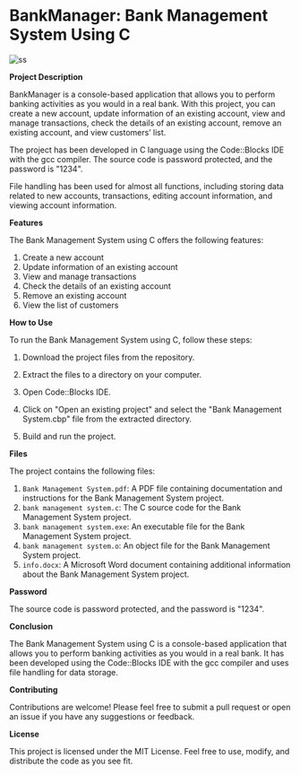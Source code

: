 # BankManager: Bank Management System Using C

![ss](https://user-images.githubusercontent.com/93007427/154793792-72f134f9-464e-4586-a93f-fc4c115afe8f.jpg)

**Project Description**

BankManager is a console-based application that allows you to perform banking activities as you would in a real bank. With this project, you can create a new account, update information of an existing account, view and manage transactions, check the details of an existing account, remove an existing account, and view customers’ list.

The project has been developed in C language using the Code::Blocks IDE with the gcc compiler. The source code is password protected, and the password is "1234".

File handling has been used for almost all functions, including storing data related to new accounts, transactions, editing account information, and viewing account information.

**Features**

The Bank Management System using C offers the following features:

1. Create a new account
2. Update information of an existing account
3. View and manage transactions
4. Check the details of an existing account
5. Remove an existing account
6. View the list of customers

**How to Use**

To run the Bank Management System using C, follow these steps:

1. Download the project files from the repository.

2. Extract the files to a directory on your computer.

3. Open Code::Blocks IDE.

4. Click on "Open an existing project" and select the "Bank Management System.cbp" file from the extracted directory.

5. Build and run the project.

**Files**

The project contains the following files:

1. `Bank Management System.pdf`: A PDF file containing documentation and instructions for the Bank Management System project.
2. `bank management system.c`: The C source code for the Bank Management System project.
3. `bank management system.exe`: An executable file for the Bank Management System project.
4. `bank management system.o`: An object file for the Bank Management System project.
5. `info.docx`: A Microsoft Word document containing additional information about the Bank Management System project.

**Password**

The source code is password protected, and the password is "1234".

**Conclusion**

The Bank Management System using C is a console-based application that allows you to perform banking activities as you would in a real bank. It has been developed using the Code::Blocks IDE with the gcc compiler and uses file handling for data storage.

**Contributing**

Contributions are welcome! Please feel free to submit a pull request or open an issue if you have any suggestions or feedback.

**License**

This project is licensed under the MIT License. Feel free to use, modify, and distribute the code as you see fit.
